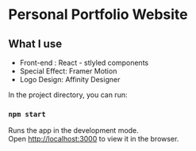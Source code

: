 # Personal Portfolio Website

## What I use
* Front-end : React - stlyled components
* Special Effect: Framer Motion
* Logo Design: Affinity Designer

In the project directory, you can run:

### `npm start`

Runs the app in the development mode.\
Open [http://localhost:3000](http://localhost:3000) to view it in the browser.





